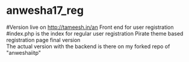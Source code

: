 # anwesha17_reg
#Version live on http://tameesh.in/an
Front end for user registration
#index.php is the index for regular user registration
Pirate theme based registration page final version<br>
The actual version with the backend is there on my forked repo of "anweshaiitp"
